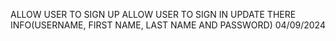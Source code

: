ALLOW USER TO SIGN UP
ALLOW USER TO SIGN IN
UPDATE THERE INFO(USERNAME, FIRST NAME, LAST NAME AND PASSWORD)
04/09/2024
